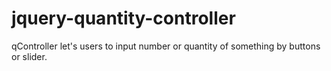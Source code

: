 # jquery-quantity-controller
qController let's users to input number or quantity of something by buttons or slider. 
